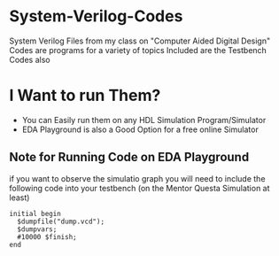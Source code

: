 # System-Verilog-Codes
System Verilog Files from my class on "Computer Aided Digital Design"
Codes are programs for a variety of topics
Included are the Testbench Codes also

# I Want to run Them?
- You can Easily run them on any HDL Simulation Program/Simulator
- EDA Playground is also a Good Option for a free online Simulator

## Note for Running Code on EDA Playground
if you want to observe the simulatio graph you will need to include the following code into your testbench (on the Mentor Questa Simulation at least)
```
initial begin
  $dumpfile("dump.vcd");
  $dumpvars;
  #10000 $finish;
end
```
